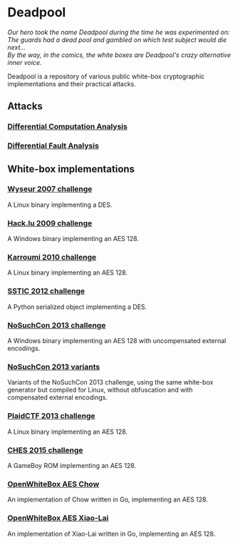 # Deadpool
*Our hero took the name Deadpool during the time he was experimented on:  
The guards had a dead pool and gambled on which test subject would die next...  
By the way, in the comics, the white boxes are Deadpool's crazy alternative inner voice.*

Deadpool is a repository of various public white-box cryptographic implementations and their practical attacks.

## Attacks

### [Differential Computation Analysis](README_dca.md)

### [Differential Fault Analysis](README_dfa.md)

## White-box implementations

### [Wyseur 2007 challenge](wbs_des_wyseur2007)

A Linux binary implementing a DES.

### [Hack.lu 2009 challenge](wbs_aes_hacklu2009)

A Windows binary implementing an AES 128.

### [Karroumi 2010 challenge](wbs_aes_karroumi2010)

A Linux binary implementing an AES 128.

### [SSTIC 2012 challenge](wbs_des_sstic2012)

A Python serialized object implementing a DES.

### [NoSuchCon 2013 challenge](wbs_aes_nsc2013)

A Windows binary implementing an AES 128 with uncompensated external encodings.

### [NoSuchCon 2013 variants](wbs_aes_nsc2013_variants)

Variants of the NoSuchCon 2013 challenge, using the same white-box generator but compiled for Linux, without obfuscation and with compensated external encodings.

### [PlaidCTF 2013 challenge](wbs_aes_plaidctf2013)

A Linux binary implementing an AES 128.

### [CHES 2015 challenge](wbs_aes_ches2015)

A GameBoy ROM implementing an AES 128.

### [OpenWhiteBox AES Chow](wbs_aes_openwhitebox_chow)

An implementation of Chow written in Go, implementing an AES 128.

### [OpenWhiteBox AES Xiao-Lai](wbs_aes_openwhitebox_xiaolai)

An implementation of Xiao-Lai written in Go, implementing an AES 128.

